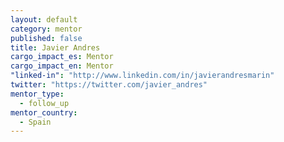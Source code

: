 ```yaml
---
layout: default
category: mentor
published: false
title: Javier Andres
cargo_impact_es: Mentor
cargo_impact_en: Mentor
"linked-in": "http://www.linkedin.com/in/javierandresmarin"
twitter: "https://twitter.com/javier_andres"
mentor_type: 
  - follow_up
mentor_country: 
  - Spain
---
```



